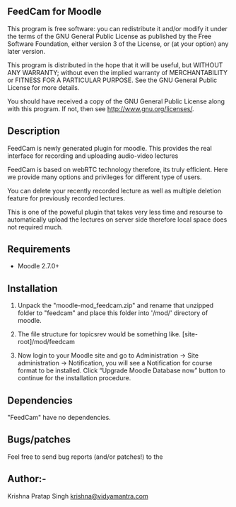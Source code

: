 ﻿FeedCam for Moodle
---------------------------------------

This program is free software: you can redistribute it and/or modify it
under the terms of the GNU General Public License as published by the Free
Software Foundation, either version 3 of the License, or (at your option)
any later version.

This program is distributed in the hope that it will be useful, but WITHOUT
ANY WARRANTY; without even the implied warranty of MERCHANTABILITY or
FITNESS FOR A PARTICULAR PURPOSE.  See the GNU General Public License for
more details.

You should have received a copy of the GNU General Public License along with this program.  If not, then see <http://www.gnu.org/licenses/>.


Description
------------

FeedCam is newly generated plugin for moodle. This provides the real interface for recording and uploading audio-video lectures

FeedCam is based on webRTC technology therefore, its truly efficient. Here we provide many options and privileges for different type of users.

You can delete your recently recorded lecture as well as multiple deletion feature for previously recorded lectures.

This is one of the poweful plugin that takes very less time and resourse to automatically upload the lectures on server side  therefore local space does not required much.



Requirements
-------------

* Moodle 2.7.0+


Installation
-------------

1. Unpack the "moodle-mod_feedcam.zip" and rename that unzipped folder to "feedcam" and place this folder into '/mod/' directory of moodle.
   
2. The file structure for topicsrev would be something like. 
	[site-root]/mod/feedcam

3. Now login to your Moodle site and go to Administration -> Site administration -> Notification, you will see a Notification for course format to be installed. Click “Upgrade Moodle Database now” button to continue for the installation procedure.    


Dependencies
--------------
  "FeedCam" have no dependencies.


Bugs/patches
-------------

Feel free to send bug reports (and/or patches!) to the 


Author:-
-------------

Krishna Pratap Singh <krishna@vidyamantra.com>

